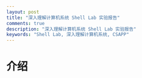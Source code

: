```yaml
---
layout: post
title: "深入理解计算机系统 Shell Lab 实验报告"
comments: true
description: "深入理解计算机系统 Shell Lab 实验报告"
keywords: "Shell Lab, 深入理解计算机系统, CSAPP"
---
```


# 介绍

